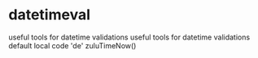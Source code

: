 # datetimeval
useful tools for datetime validations
useful tools for datetime validations
default local code 'de'
zuluTimeNow()
